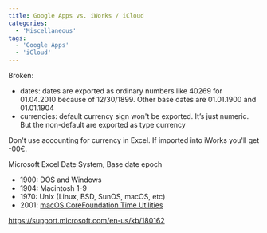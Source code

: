 ```yaml
---
title: Google Apps vs. iWorks / iCloud
categories:
  - 'Miscellaneous'
tags:
  - 'Google Apps'
  - 'iCloud'
---
```

Broken:

* dates: dates are exported as ordinary numbers like 40269 for 01.04.2010 because of 12/30/1899. Other base dates are 01.01.1900 and 01.01.1904
* currencies: default currency sign won't be exported. It’s just numeric. But the non-default are exported as type currency

Don't use accounting for currency in Excel. If imported into iWorks you'll get -00€.

Microsoft Excel Date System, Base date epoch

* 1900: DOS and Windows
* 1904: Macintosh 1-9
* 1970: Unix (Linux, BSD, SunOS, macOS, etc)
* 2001: [macOS CoreFoundation Time Utilities](https://developer.apple.com/reference/corefoundation/1666533-time_utilities)

https://support.microsoft.com/en-us/kb/180162

